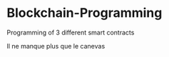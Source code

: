 # Blockchain-Programming
Programming of 3 different smart contracts

Il ne manque plus que le canevas
